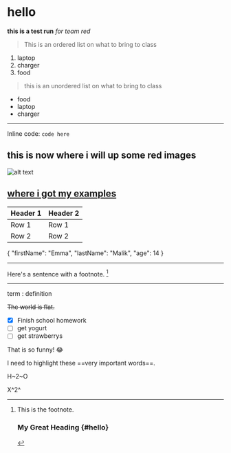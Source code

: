 # hello
**this is a test run**
*for team red*
> This is an ordered list on what to bring to class
1. laptop
2. charger
3. food

> this is an unordered list on what to bring to class
- food
- laptop
- charger 
 
 ---
 Inline code: `code here`

 ## this is now where i will up some red images

 ![alt text](Color_red.png)

 [where i got my examples](https://www.markdownguide.org/cheat-sheet/)
 ---
| Header 1 | Header 2 |
| -------- | -------- |
| Row 1    | Row 1    |
| Row 2    | Row 2    |


{
  "firstName": "Emma",
  "lastName": "Malik",
  "age": 14
}

---
Here's a sentence with a footnote. [^1]

[^1]: This is the footnote.

	### My Great Heading {#hello}

---

term
: definition

~~The world is flat.~~

- [x] Finish school homework
- [ ] get yogurt
- [ ] get strawberrys

That is so funny! :joy:

I need to highlight these ==very important words==.

H~2~O

X^2^